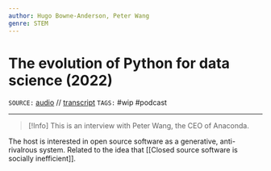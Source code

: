 ```yaml
---
author: Hugo Bowne-Anderson, Peter Wang
genre: STEM
---
```

# The evolution of Python for data science (2022)
`SOURCE:` [audio](https://vanishinggradients.fireside.fm/7) // [transcript](https://assets.fireside.fm/file/fireside-images/podcasts/transcripts/1/140c3904-8258-4c39-a698-a112b7077bd7/episodes/d/da4fab18-c5fa-460d-9ddf-0c8f1e60f3f8/transcript.txt)
`TAGS:` #wip #podcast

---
>[!Info]
>This is an interview with Peter Wang, the CEO of Anaconda.

The host is interested in open source software as a generative, anti-rivalrous system. Related to the idea that [[Closed source software is socially inefficient]]. 